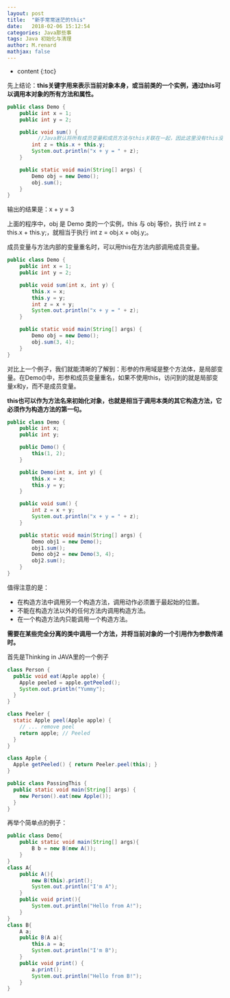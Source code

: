```yaml
---
layout: post
title:  "新手常常迷茫的this"
date:   2018-02-06 15:12:54
categories: Java那些事
tags: Java 初始化与清理
author: M.renard
mathjax: false
---
```


* content
{:toc}

先上结论：**this关键字用来表示当前对象本身，或当前类的一个实例，通过this可以调用本对象的所有方法和属性。**




```java
public class Demo {
    public int x = 1;
    public int y = 2;

    public void sum() {
    	  //Java默认将所有成员变量和成员方法与this关联在一起，因此这里没有this没问题的
        int z = this.x + this.y;
        System.out.println("x + y = " + z);
    }

    public static void main(String[] args) {
        Demo obj = new Demo();
        obj.sum();
    }
}

```

输出的结果是：x + y = 3

上面的程序中，obj 是 Demo 类的一个实例，this 与 obj 等价，执行 int z = this.x + this.y;，就相当于执行 int z = obj.x + obj.y;。

成员变量与方法内部的变量重名时，可以用this在方法内部调用成员变量。

```java
public class Demo {
    public int x = 1;
    public int y = 2;

    public void sum(int x, int y) {
        this.x = x;
        this.y = y;
        int z = x + y;
        System.out.println("x + y = " + z);
    }

    public static void main(String[] args) {
        Demo obj = new Demo();
        obj.sum(3, 4);
    }
}
```

对比上一个例子，我们就能清晰的了解到：形参的作用域是整个方法体，是局部变量。在Demo()中，形参和成员变量重名，如果不使用this，访问到的就是局部变量x和y，而不是成员变量。

**this也可以作为方法名来初始化对象，也就是相当于调用本类的其它构造方法，它必须作为构造方法的第一句。**

```java
public class Demo {
    public int x;
    public int y;

    public Demo() {
        this(1, 2);
    }

    public Demo(int x, int y) {
        this.x = x;
        this.y = y;
    }

    public void sum() {
        int z = x + y;
        System.out.println("x + y = " + z);
    }

    public static void main(String[] args) {
        Demo obj1 = new Demo();
        obj1.sum();
        Demo obj2 = new Demo(3, 4);
        obj2.sum();
    }
}
```

值得注意的是：

* 在构造方法中调用另一个构造方法，调用动作必须置于最起始的位置。
* 不能在构造方法以外的任何方法内调用构造方法。
* 在一个构造方法内只能调用一个构造方法。

**需要在某些完全分离的类中调用一个方法，并将当前对象的一个引用作为参数传递时。**

首先是Thinking in JAVA里的一个例子

```java
class Person {
  public void eat(Apple apple) {
    Apple peeled = apple.getPeeled();
    System.out.println("Yummy");
  }
}

class Peeler {
  static Apple peel(Apple apple) {
    // ... remove peel
    return apple; // Peeled
  }
}

class Apple {
  Apple getPeeled() { return Peeler.peel(this); }
}

public class PassingThis {
  public static void main(String[] args) {
    new Person().eat(new Apple());
  }
} 
```

再举个简单点的例子：

```java
public class Demo{
    public static void main(String[] args){
        B b = new B(new A());
    }
}
class A{
    public A(){
        new B(this).print();
        System.out.println("I'm A");
    }
    public void print(){
        System.out.println("Hello from A!");
    }
}
class B{
    A a;
    public B(A a){
        this.a = a;
        System.out.println("I'm B");
    }
    public void print() {
        a.print();
        System.out.println("Hello from B!");
    }
}
```










